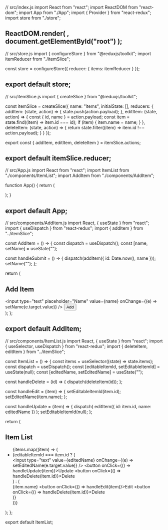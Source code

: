 
// src/index.js
import React from "react";
import ReactDOM from "react-dom";
import App from "./App";
import { Provider } from "react-redux";
import store from "./store";

ReactDOM.render(
  <Provider store={store}>
    <App />
  </Provider>,
  document.getElementById("root")
);
----------------------------------

// src/store.js
import { configureStore } from "@reduxjs/toolkit";
import itemReducer from "./itemSlice";

const store = configureStore({
  reducer: {
    items: itemReducer
  }
});

export default store;
--------------------------------


// src/itemSlice.js
import { createSlice } from "@reduxjs/toolkit";

const itemSlice = createSlice({
  name: "items",
  initialState: [],
  reducers: {
    addItem: (state, action) => {
      state.push(action.payload);
    },
    editItem: (state, action) => {
      const { id, name } = action.payload;
      const item = state.find((item) => item.id === id);
      if (item) {
        item.name = name;
      }
    },
    deleteItem: (state, action) => {
      return state.filter((item) => item.id !== action.payload);
    }
  }
});

export const { addItem, editItem, deleteItem } = itemSlice.actions;

export default itemSlice.reducer;
---------------------------------

// src/App.js
import React from "react";
import ItemList from "./components/ItemList";
import AddItem from "./components/AddItem";

function App() {
  return (
    <div className="App">
      <AddItem />
      <ItemList />
    </div>
  );
}

export default App;
----------------------------------------

// src/components/AddItem.js
import React, { useState } from "react";
import { useDispatch } from "react-redux";
import { addItem } from "../itemSlice";

const AddItem = () => {
  const dispatch = useDispatch();
  const [name, setName] = useState("");

  const handleSubmit = () => {
    dispatch(addItem({ id: Date.now(), name }));
    setName("");
  };

  return (
    <div>
      <h2>Add Item</h2>
      <input
        type="text"
        placeholder="Name"
        value={name}
        onChange={(e) => setName(e.target.value)}
      />
      <button onClick={handleSubmit}>Add</button>
    </div>
  );
};

export default AddItem;
----------------------------------

// src/components/ItemList.js
import React, { useState } from "react";
import { useSelector, useDispatch } from "react-redux";
import { deleteItem, editItem } from "../itemSlice";

const ItemList = () => {
  const items = useSelector((state) => state.items);
  const dispatch = useDispatch();
  const [editableItemId, setEditableItemId] = useState(null);
  const [editedName, setEditedName] = useState("");

  const handleDelete = (id) => {
    dispatch(deleteItem(id));
  };

  const handleEdit = (item) => {
    setEditableItemId(item.id);
    setEditedName(item.name);
  };

  const handleUpdate = (item) => {
    dispatch(
      editItem({
        id: item.id,
        name: editedName
      })
    );
    setEditableItemId(null);
  };

  return (
    <div>
      <h2>Item List</h2>
      <ul>
        {items.map((item) => (
          <li key={item.id}>
            {editableItemId === item.id ? (
              <div>
                <input
                  type="text"
                  value={editedName}
                  onChange={(e) => setEditedName(e.target.value)}
                />
                <button onClick={() => handleUpdate(item)}>Update</button>
                <button onClick={() => handleDelete(item.id)}>Delete</button>
              </div>
            ) : (
              <div>
                {item.name}
                <button onClick={() => handleEdit(item)}>Edit</button>
                <button onClick={() => handleDelete(item.id)}>Delete</button>
              </div>
            )}
          </li>
        ))}
      </ul>
    </div>
  );
};

export default ItemList;